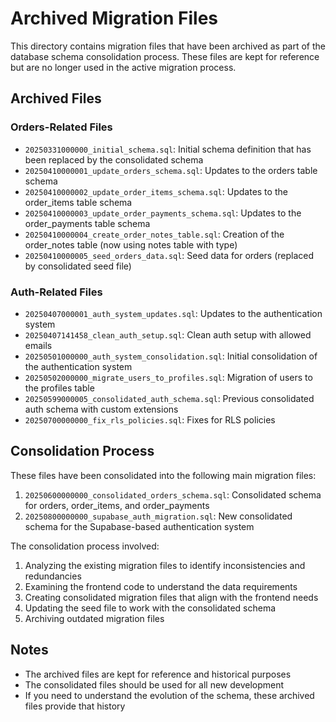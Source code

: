 # Archived Migration Files

This directory contains migration files that have been archived as part of the database schema consolidation process. These files are kept for reference but are no longer used in the active migration process.

## Archived Files

### Orders-Related Files

- `20250331000000_initial_schema.sql`: Initial schema definition that has been replaced by the consolidated schema
- `20250410000001_update_orders_schema.sql`: Updates to the orders table schema
- `20250410000002_update_order_items_schema.sql`: Updates to the order_items table schema
- `20250410000003_update_order_payments_schema.sql`: Updates to the order_payments table schema
- `20250410000004_create_order_notes_table.sql`: Creation of the order_notes table (now using notes table with type)
- `20250410000005_seed_orders_data.sql`: Seed data for orders (replaced by consolidated seed file)

### Auth-Related Files

- `20250407000001_auth_system_updates.sql`: Updates to the authentication system
- `20250407141458_clean_auth_setup.sql`: Clean auth setup with allowed emails
- `20250501000000_auth_system_consolidation.sql`: Initial consolidation of the authentication system
- `20250502000000_migrate_users_to_profiles.sql`: Migration of users to the profiles table
- `20250599000005_consolidated_auth_schema.sql`: Previous consolidated auth schema with custom extensions
- `20250700000000_fix_rls_policies.sql`: Fixes for RLS policies

## Consolidation Process

These files have been consolidated into the following main migration files:

1. `20250600000000_consolidated_orders_schema.sql`: Consolidated schema for orders, order_items, and order_payments
2. `20250800000000_supabase_auth_migration.sql`: New consolidated schema for the Supabase-based authentication system

The consolidation process involved:

1. Analyzing the existing migration files to identify inconsistencies and redundancies
2. Examining the frontend code to understand the data requirements
3. Creating consolidated migration files that align with the frontend needs
4. Updating the seed file to work with the consolidated schema
5. Archiving outdated migration files

## Notes

- The archived files are kept for reference and historical purposes
- The consolidated files should be used for all new development
- If you need to understand the evolution of the schema, these archived files provide that history
